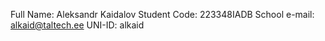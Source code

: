 Full Name: Aleksandr Kaidalov
Student Code: 223348IADB
School e-mail: alkaid@taltech.ee
UNI-ID: alkaid
